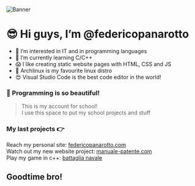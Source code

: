 ![Banner](https://cdn.discordapp.com/attachments/765646227303432232/1055133474215960666/newbanner.png)

# 😎 Hi guys, I’m @federicopanarotto

- 👀 I’m interested in IT and in programming languages
- 🌱 I’m currently learning C/C++
- 😱 I like creating static website pages with HTML, CSS and JS
- 💉 Archlinux is my favourite linux distro
- 😍 Visual Studio Code is the best code editor in the world!

### 🧪 Programming is so beautiful!
> This is my account for school! <br>
> I use this space to put my school projects and stuff

### My last projects 👉
Reach my personal site: [federicopanarotto.com](https://federicopanarotto.github.io/federico-panarotto-site/) <br>
Watch out my new website project: [manuale-patente.com](https://federicopanarotto.github.io/manuale-patente/)   
Play my game in c++: [battaglia navale](https://github.com/federicopanarotto/battaglia-navale)

## Goodtime bro!
